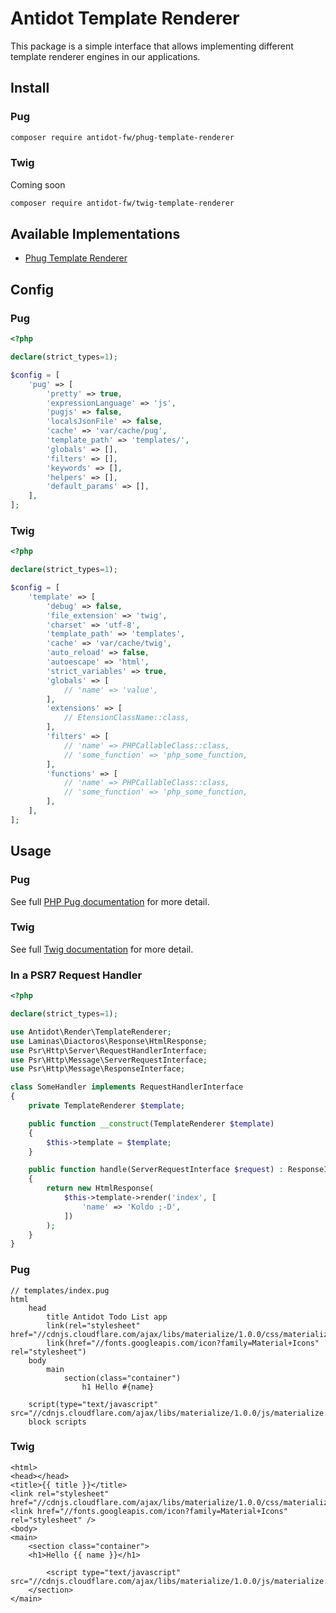 # Antidot Template Renderer

This package is a simple interface that allows implementing different template renderer engines in our applications.

## Install

<!-- tabs:start -->

### **Pug**

```bash
composer require antidot-fw/phug-template-renderer
```

### **Twig**

Coming soon

```bash
composer require antidot-fw/twig-template-renderer
```

<!-- tabs:end -->

## Available Implementations

* [Phug Template Renderer](https://github.com/antidot-framework/phug-template-renderer)

## Config

<!-- tabs:start -->

### **Pug**

```php
<?php

declare(strict_types=1);

$config = [
    'pug' => [
        'pretty' => true,
        'expressionLanguage' => 'js',
        'pugjs' => false,
        'localsJsonFile' => false,
        'cache' => 'var/cache/pug',
        'template_path' => 'templates/',
        'globals' => [],
        'filters' => [],
        'keywords' => [],
        'helpers' => [],
        'default_params' => [],
    ],
];
```

### **Twig**

```php
<?php

declare(strict_types=1);

$config = [
    'template' => [
        'debug' => false,
        'file_extension' => 'twig',
        'charset' => 'utf-8',
        'template_path' => 'templates',
        'cache' => 'var/cache/twig',
        'auto_reload' => false,
        'autoescape' => 'html',
        'strict_variables' => true,
        'globals' => [
            // 'name' => 'value',
        ],
        'extensions' => [
            // EtensionClassName::class,
        ],
        'filters' => [
            // 'name' => PHPCallableClass::class,
            // 'some_function' => 'php_some_function,
        ],
        'functions' => [
            // 'name' => PHPCallableClass::class,
            // 'some_function' => 'php_some_function,
        ],
    ],
];
```

<!-- tabs:end -->

## Usage

<!-- tabs:start -->

### **Pug**

See full [PHP Pug documentation](https://www.phug-lang.com/) for more detail.

### **Twig**

See full [Twig documentation](https://twig.symfony.com/) for more detail.

<!-- tabs:end -->

### In a PSR7 Request Handler

```php
<?php

declare(strict_types=1);

use Antidot\Render\TemplateRenderer;
use Laminas\Diactoros\Response\HtmlResponse;
use Psr\Http\Server\RequestHandlerInterface;
use Psr\Http\Message\ServerRequestInterface;
use Psr\Http\Message\ResponseInterface;

class SomeHandler implements RequestHandlerInterface
{
    private TemplateRenderer $template;

    public function __construct(TemplateRenderer $template) 
    {
        $this->template = $template;
    }

    public function handle(ServerRequestInterface $request) : ResponseInterface
    {
        return new HtmlResponse(
            $this->template->render('index', [
                'name' => 'Koldo ;-D',
            ])
        );
    }
}
```

<!-- tabs:start -->

### **Pug**

```pug
// templates/index.pug
html
    head
        title Antidot Todo List app
        link(rel="stylesheet" href="//cdnjs.cloudflare.com/ajax/libs/materialize/1.0.0/css/materialize.min.css")
        link(href="//fonts.googleapis.com/icon?family=Material+Icons" rel="stylesheet")
    body
        main
            section(class="container")
                h1 Hello #{name} 

    script(type="text/javascript" src="//cdnjs.cloudflare.com/ajax/libs/materialize/1.0.0/js/materialize.min.js")
    block scripts

```

### **Twig**

```twig
<html>
<head></head>
<title>{{ title }}</title>
<link rel="stylesheet" href="//cdnjs.cloudflare.com/ajax/libs/materialize/1.0.0/css/materialize.min.css"/>
<link href="//fonts.googleapis.com/icon?family=Material+Icons" rel="stylesheet" />
<body>
<main>
    <section class="container">
    <h1>Hello {{ name }}</h1>

        <script type="text/javascript" src="//cdnjs.cloudflare.com/ajax/libs/materialize/1.0.0/js/materialize.min.js"/>
    </section>
</main>
```

<!-- tabs:end -->
